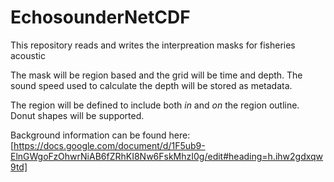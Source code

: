 # EchosounderNetCDF
This repository reads and writes the interpreation masks for fisheries acoustic

The mask will be region based and the grid  will be time and depth. The sound speed used to calculate the depth will be stored as metadata. 

The region will be defined to include both _in_ and _on_ the region outline. Donut shapes will be supported.

Background information can be found here:
[https://docs.google.com/document/d/1F5ub9-ElnGWgoFzOhwrNiAB6fZRhKI8Nw6FskMhzI0g/edit#heading=h.ihw2gdxqw9td]
